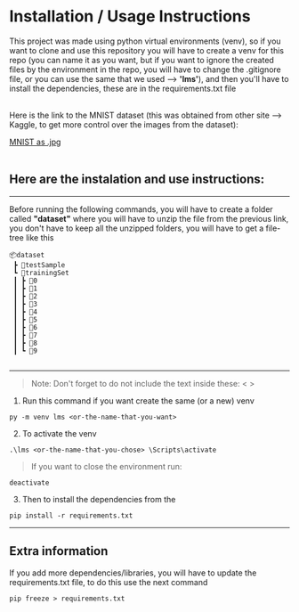 # Installation / Usage Instructions

This project was made using python virtual environments (venv), so if you want to clone and use this repository you will have to create a venv for this repo (you can name it as you want, but if you want to ignore the created files by the environment in the repo, you will have to change the .gitignore file, or you can use the same that we used --> **'lms'**), and then you'll have to install the dependencies, these are in the requirements.txt file

<br>
Here is the link to the MNIST dataset (this was obtained from other site --> Kaggle, to get more control over the images from the dataset): 

[MNIST as .jpg](https://www.kaggle.com/datasets/scolianni/mnistasjpg) 
<br><br>

## Here are the instalation and use instructions: 
---
Before running the following commands, you will have to create a folder called **"dataset"** where you will have to unzip the file from the previous link, you don't have to keep all the unzipped folders, you will have to get a file-tree like this

```
📦dataset
 ┣ 📂testSample
 ┗ 📂trainingSet
 ┃ ┣ 📂0
 ┃ ┣ 📂1
 ┃ ┣ 📂2
 ┃ ┣ 📂3
 ┃ ┣ 📂4
 ┃ ┣ 📂5
 ┃ ┣ 📂6
 ┃ ┣ 📂7
 ┃ ┣ 📂8
 ┃ ┗ 📂9
 
 ```
---

>Note: Don't forget to do not include the text inside these: < >

1. Run this command if you want create the same (or a new) venv
```shell
py -m venv lms <or-the-name-that-you-want>
```
2. To activate the venv
```shell
.\lms <or-the-name-that-you-chose> \Scripts\activate
```
> If you want to close the environment run:
```shell
deactivate
```

3. Then to install the dependencies from the 
```shell
pip install -r requirements.txt
```

---
## Extra information
If you add more dependencies/libraries, you will have to update the requirements.txt file, to do this use the next command

```shell
pip freeze > requirements.txt
```
